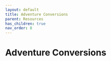```yaml
---
layout: default
title: Adventure Conversions
parent: Resources
has_children: true
nav_order: 8
---
```


# Adventure Conversions
